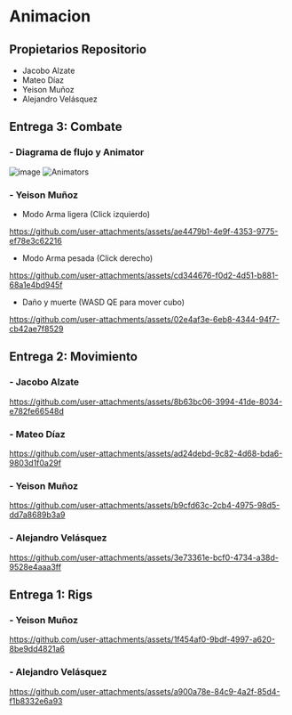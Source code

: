 # Animacion
## Propietarios Repositorio
  - Jacobo Alzate
  - Mateo Díaz
  - Yeison Muñoz
  - Alejandro Velásquez

## Entrega 3: Combate 
### - Diagrama de flujo y Animator
   ![image](https://github.com/user-attachments/assets/c0c1b602-8715-4f55-b5a1-94587154927b)
   ![Animators](https://github.com/user-attachments/assets/4a4ddc6d-3e77-4666-8733-839daf53110e)

 ### - Yeison Muñoz
   - Modo Arma ligera (Click izquierdo)
     
https://github.com/user-attachments/assets/ae4479b1-4e9f-4353-9775-ef78e3c62216
   - Modo Arma pesada (Click derecho)

https://github.com/user-attachments/assets/cd344676-f0d2-4d51-b881-68a1e4bd945f
   - Daño y muerte (WASD QE para mover cubo)

https://github.com/user-attachments/assets/02e4af3e-6eb8-4344-94f7-cb42ae7f8529

## Entrega 2: Movimiento 
 ### - Jacobo Alzate
 https://github.com/user-attachments/assets/8b63bc06-3994-41de-8034-e782fe66548d

 ### - Mateo Díaz
 https://github.com/user-attachments/assets/ad24debd-9c82-4d68-bda6-9803d1f0a29f
 
 ### - Yeison Muñoz
 https://github.com/user-attachments/assets/b9cfd63c-2cb4-4975-98d5-dd7a8689b3a9
 
 ### - Alejandro Velásquez
 https://github.com/user-attachments/assets/3e73361e-bcf0-4734-a38d-9528e4aaa3ff

## Entrega 1: Rigs 
 ### - Yeison Muñoz
 https://github.com/user-attachments/assets/1f454af0-9bdf-4997-a620-8be9dd4821a6
 
 ### - Alejandro Velásquez
 https://github.com/user-attachments/assets/a900a78e-84c9-4a2f-85d4-f1b8332e6a93






